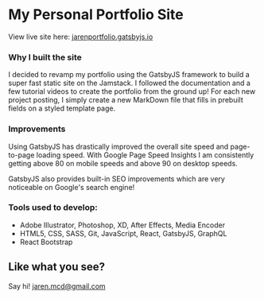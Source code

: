 # My Personal Portfolio Site


View live site here: [jarenportfolio.gatsbyjs.io](https://jarenportfolio.gatsbyjs.io/)

### Why I built the site

I decided to revamp my portfolio using the GatsbyJS framework to build a super fast static site on the Jamstack. I followed the documentation and a few tutorial videos to create the portfolio from the ground up! For each new project posting, I simply create a new MarkDown file that fills in prebuilt fields on a styled template page.

### Improvements

Using GatsbyJS has drastically improved the overall site speed and page-to-page loading speed. With Google Page Speed Insights I am consistently getting above 80 on mobile speeds and above 90 on desktop speeds. 

GatsbyJS also provides built-in SEO improvements which are very noticeable on Google's search engine!

### Tools used to develop:

- Adobe Illustrator, Photoshop, XD, After Effects, Media Encoder
- HTML5, CSS, SASS, Git, JavaScript, React, GatsbyJS, GraphQL
- React Bootstrap

## Like what you see?

Say hi! [jaren.mcd@gmail.com](mailto:jaren.mcd@gmail.com)
